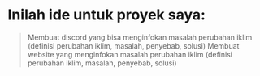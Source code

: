 # Inilah ide untuk proyek saya:
> Membuat discord yang bisa menginfokan masalah perubahan iklim (definisi perubahan iklim, masalah, penyebab, solusi)
> Membuat website yang menginfokan masalah perubahan iklim (definisi perubahan iklim, masalah, penyebab, solusi)

